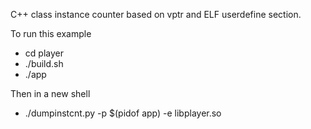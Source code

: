 C++ class instance counter based on vptr and ELF userdefine section.

To run this example
- cd player
- ./build.sh
- ./app

Then in a new shell
- ./dumpinstcnt.py -p $(pidof app) -e libplayer.so